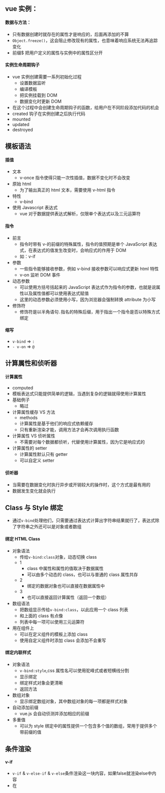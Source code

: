 ## vue 实例：

#### 数据与方法：

-   只有数据创建时就存在的属性才是响应的，后面再添加的不算
-   `Object.freeze()`，这会阻止修改现有的属性，也意味着响应系统无法再追踪变化
-   前缀\$ 把用户定义的属性与实例中的属性区分开

#### 实例生命周期钩子

-   vue 实例创建需要一系列初始化过程
    -   设置数据监听
    -   编译模板
    -   把实例挂载到 DOM
    -   数据变化时更新 DOM
-   在这个过程中会创建生命周期钩子的函数，给用户在不同阶段添加代码的机会
-   created 钩子在实例创建之后执行代码
-   mounted
-   updated
-   destroyed

## 模板语法

#### 插值

-   文本
    -   v-once 指令使得只能一次性插值，数据不变化时不会改变
-   原始 html
    -   为了输出真正的 html 文本，需要使用 v-html 指令
-   特性
    -   v-bind
-   使用 Javascript 表达式
    -   vue 对于数据提供表达式解析，仅限单个表达式以及三元运算符

#### 指令

-   前言
    -   指令时带有 v-的前缀的特殊属性，指令的值预期是单个 JavaScript 表达式，在表达式的值发生改变时，会响应式的作用于 DOM
    -   如：v-if
-   参数
    -   一些指令能够接收参数，例如 v-bind 接收参数可以响应式更新 html 特性
    -   v-on 监听 DOM 事件
-   动态参数
    -   可以使用方括号括起来的 JavaScript 表达式作为指令的参数，也就是说属性以及属性值都可以使用表达式赋值
    -   这里的动态参数必须使用小写，因为浏览器会强制转换 attribute 为小写
-   修饰符
    -   修饰符是以半角语句`.`指名的特殊后缀，用于指出一个指令是否以特殊方式绑定

#### 缩写

-   `v-bind` => `:`
-   `- v-on` => `@`

## 计算属性和侦听器

#### 计算属性

-   computed
-   模板表达式只能提供简单的逻辑，当遇到复杂的逻辑就得使用计算属性
-   基础例子
    -   略过
-   计算属性缓存 VS 方法
    -   methods
    -   计算属性是基于他们的响应式依赖缓存
    -   只有重新渲染才能，调用方法才会再次调用执行函数
-   计算属性 VS 侦听属性
    -   不需要对每个数据都侦听，代替使用计算属性，因为它是响应式的
-   计算属性的 setter
    -   计算属性默认只有 getter
    -   可以自定义 setter

#### 侦听器

-   当需要在数据变化时执行异步或开销较大的操作时，这个方式是最有用的
-   数据发生变化就会执行

## Class 与 Style 绑定

-   通过`v-bind`处理他们，只需要通过表达式计算出字符串结果就行了，表达式除了字符串之外还可以是对象或者数组

#### 绑定 HTML Class

-   对象语法
    -   传给`v-bind:class`对象，动态切换 class
    -   1
        -   class 中属性和属性的值取决于数据属性
        -   可以由多个动态的 class，也可以与普通的 class 属性共存
    -   2
        -   绑定的数据对象也可以直接在数据属性中
    -   3
        -   也可以直接返回计算属性（返回一个数组）
-   数组语法
    -   把数组显示传给`v-bind:class`，以此应用一个 class 列表
    -   和上面的 class 有点像
    -   列表中每一项可以使用三元运算符
-   用在组件上
    -   可以在定义组件的模板上添加 class
    -   使用自定义组件时添加 class 会添加不会重写

#### 绑定内联样式

-   对象语法
    -   `v-bind:style`,css 属性名可以使用驼峰式或者短横线分割
    -   显示绑定
    -   绑定样式对象会更清晰
    -   返回方法
-   数组对象
    -   显示绑定数组对象，其中数组对象的每一项都是样式对象
-   自动添加前缀
    -   vue.js 会自动侦测并添加相应的前缀
-   多重值
    -   可以为 style 绑定中的属性提供一个包含多个值的数组，常用于提供多个带前缀的值
## 条件渲染
#### v-if
- `v-if` & `v-else-if` & `v-else`条件渲染这一块内容，如果false就渲染else中内容
- 在<template>元素上使用 `v-if`条件渲染分组
- 使用key管理可复用的元素（模板）
#### v-show
- 用法与v-if一致，只不过v-show改变的式css属性display
#### v-if VS v-show
- v-if 是“真正”的条件渲染，因为它会确保在切换过程中条件块内的事件监听器和子组件适当地被销毁和重建。
- 频繁切换最好使用v-show,因为v-if切换开销太大
#### v-if 与 v-for 一起使用
- 不推荐使用
## 列表渲染


